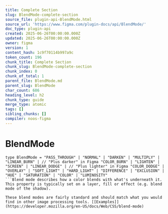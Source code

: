```yaml
---
title: Complete Section
slug: BlendMode-complete-section
source_file: plugin-api-BlendMode.html
source_url: 'https://www.figma.com/plugin-docs/api/BlendMode/'
doc_type: plugin-api
created: 2025-06-26T00:00:00.000Z
updated: 2025-06-26T00:00:00.000Z
owner: figma
version: 1
content_hash: 1c9f70114b997a9c
token_count: 196
chunk_title: Complete Section
chunk_slug: BlendMode-complete-section
chunk_index: 0
chunk_of_total: 1
parent_file: BlendMode.md
parent_slug: BlendMode
char_count: 686
heading_level: h2
chunk_type: guide
merge_type: atomic
tags: []
sibling_chunks: []
compiler: noos-figma
---
```


# BlendMode

```
type BlendMode = "PASS_THROUGH" | "NORMAL" | "DARKEN" | "MULTIPLY" | "LINEAR_BURN" | // "Plus darker" in Figma "COLOR_BURN" | "LIGHTEN" | "SCREEN" | "LINEAR_DODGE" | // "Plus lighter" in Figma "COLOR_DODGE" | "OVERLAY" | "SOFT_LIGHT" | "HARD_LIGHT" | "DIFFERENCE" | "EXCLUSION" | "HUE" | "SATURATION" | "COLOR" | "LUMINOSITY"
```Blend mode describes how a color blends with what's underneath it. This property is typically set on a layer, fill or effect (e.g. blend mode of the shadow).

These blend modes are fairly standard and should match what you would find in other image processing tools. [[Examples]](https://developer.mozilla.org/en-US/docs/Web/CSS/blend-mode)
